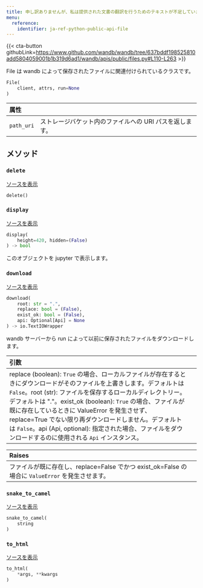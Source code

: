 ```yaml
---
title: 申し訳ありませんが、私は提供された文書の翻訳を行うためのテキストが不足しています。何か特定のテキストまたは文書を提供していただければ、それを翻訳いたします。それに基づいて正確な翻訳を提供できますので、どうぞよろしくお願いします。
menu:
  reference:
    identifier: ja-ref-python-public-api-file
---
```


{{< cta-button githubLink=https://www.github.com/wandb/wandb/tree/637bddf198525810add5804059001b1b319d6ad1/wandb/apis/public/files.py#L110-L263 >}}

File は wandb によって保存されたファイルに関連付けられているクラスです。

```python
File(
    client, attrs, run=None
)
```

| 属性 |  |
| :--- | :--- |
|  `path_uri` |  ストレージバケット内のファイルへの URI パスを返します。 |

## メソッド

### `delete`

[ソースを表示](https://www.github.com/wandb/wandb/tree/637bddf198525810add5804059001b1b319d6ad1/wandb/apis/public/files.py#L193-L223)

```python
delete()
```

### `display`

[ソースを表示](https://www.github.com/wandb/wandb/tree/637bddf198525810add5804059001b1b319d6ad1/wandb/apis/attrs.py#L16-L37)

```python
display(
    height=420, hidden=(False)
) -> bool
```

このオブジェクトを jupyter で表示します。

### `download`

[ソースを表示](https://www.github.com/wandb/wandb/tree/637bddf198525810add5804059001b1b319d6ad1/wandb/apis/public/files.py#L152-L191)

```python
download(
    root: str = ".",
    replace: bool = (False),
    exist_ok: bool = (False),
    api: Optional[Api] = None
) -> io.TextIOWrapper
```

wandb サーバーから run によって以前に保存されたファイルをダウンロードします。

| 引数 |  |
| :--- | :--- |
|  replace (boolean): `True` の場合、ローカルファイルが存在するときにダウンロードがそのファイルを上書きします。デフォルトは `False`。root (str): ファイルを保存するローカルディレクトリー。デフォルトは "."。exist_ok (boolean): `True` の場合、ファイルが既に存在しているときに ValueError を発生させず、replace=True でない限り再ダウンロードしません。デフォルトは `False`。api (Api, optional): 指定された場合、ファイルをダウンロードするのに使用される `Api` インスタンス。 |

| Raises |  |
| :--- | :--- |
|  ファイルが既に存在し、replace=False でかつ exist_ok=False の場合に `ValueError` を発生させます。 |

### `snake_to_camel`

[ソースを表示](https://www.github.com/wandb/wandb/tree/637bddf198525810add5804059001b1b319d6ad1/wandb/apis/attrs.py#L12-L14)

```python
snake_to_camel(
    string
)
```

### `to_html`

[ソースを表示](https://www.github.com/wandb/wandb/tree/637bddf198525810add5804059001b1b319d6ad1/wandb/apis/attrs.py#L39-L40)

```python
to_html(
    *args, **kwargs
)
```